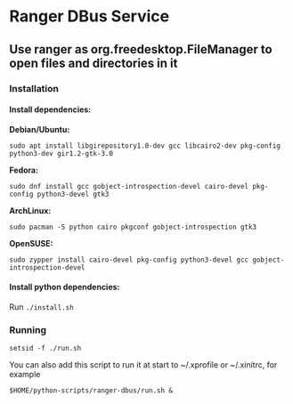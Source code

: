 # Ranger DBus Service

## Use ranger as org.freedesktop.FileManager to open files and directories in it

### Installation

#### Install dependencies:

**Debian/Ubuntu:**

`sudo apt install libgirepository1.0-dev gcc libcairo2-dev pkg-config python3-dev gir1.2-gtk-3.0`

**Fedora:**

`sudo dnf install gcc gobject-introspection-devel cairo-devel pkg-config python3-devel gtk3`

**ArchLinux:**

`sudo pacman -S python cairo pkgconf gobject-introspection gtk3`

**OpenSUSE:**

`sudo zypper install cairo-devel pkg-config python3-devel gcc gobject-introspection-devel`

#### Install python dependencies:

Run `./install.sh`

### Running

`setsid -f ./run.sh`

You can also add this script to run it at start to ~/.xprofile or ~/.xinitrc, for example

`$HOME/python-scripts/ranger-dbus/run.sh &`